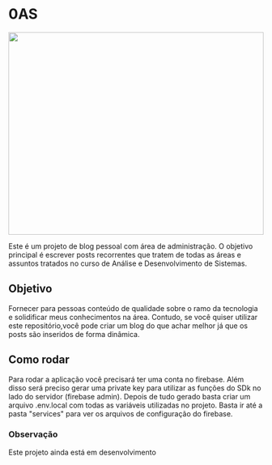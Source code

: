 # 0AS

<img src="./public/screenshot-home.svg" style="width:100%;max-width:600px;max-height:400px;display:block;margin:0 auto;" />

Este é um projeto de blog pessoal com área de administração. O objetivo principal é escrever posts
recorrentes que tratem de todas as áreas e assuntos tratados no curso de Análise e Desenvolvimento
de Sistemas.

## Objetivo

Fornecer para pessoas conteúdo de qualidade sobre o ramo da tecnologia e solidificar meus
conhecimentos na área. Contudo, se você quiser utilizar este repositório,você pode criar um blog do
que achar melhor já que os posts são inseridos de forma dinâmica.

## Como rodar

Para rodar a aplicação você precisará ter uma conta no firebase. Além disso será preciso gerar uma
private key para utilizar as funções do SDk no lado do servidor (firebase admin). Depois de tudo
gerado basta criar um arquivo .env.local com todas as variáveis utilizadas no projeto. Basta ir até
a pasta "services" para ver os arquivos de configuração do firebase.

### Observação

Este projeto ainda está em desenvolvimento
